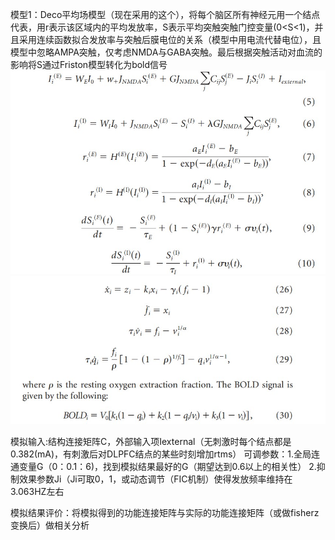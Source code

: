 模型1：Deco平均场模型（现在采用的这个），将每个脑区所有神经元用一个结点代表，用r表示该区域内的平均发放率，S表示平均突触突触门控变量(0<S<1)，并且采用连续函数拟合发放率与突触后膜电位的关系（模型中用电流代替电位），且模型中忽略AMPA突触，仅考虑NMDA与GABA突触。最后根据突触活动对血流的影响将S通过Friston模型转化为bold信号
![模型公式](https://github.com/lxc0716/rtmschangenetwork/blob/main/pic/%E5%B1%8F%E5%B9%95%E6%88%AA%E5%9B%BE%202023-02-21%20155414.jpg)
![Friston](https://github.com/lxc0716/rtmschangenetwork/blob/main/pic/%E5%B1%8F%E5%B9%95%E6%88%AA%E5%9B%BE%202023-02-21%20160346.jpg)



模拟输入:结构连接矩阵C，外部输入项Iexternal（无刺激时每个结点都是0.382(mA)，有刺激后对DLPFC结点的某些时刻增加rtms）
可调参数：1.全局连通变量G（0：0.1：6)，找到模拟结果最好的G（期望达到0.6以上的相关性）
         2.抑制效果参数Ji（Ji可取0，1，或动态调节（FIC机制）使得发放频率维持在3.063HZ左右

模拟结果评价：将模拟得到的功能连接矩阵与实际的功能连接矩阵（或做fisherz变换后）做相关分析


